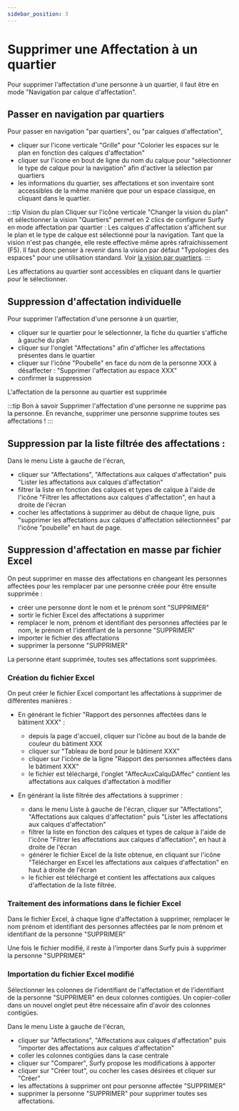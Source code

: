 ```yaml
---
sidebar_position: 3
---
```


# Supprimer une Affectation à un quartier

Pour supprimer l'affectation d'une personne à un quartier, il faut être en mode "Navigation par calque d'affectation".

## Passer en navigation par quartiers

Pour passer en navigation "par quartiers", ou "par calques d'affectation",

-   cliquer sur l'icone verticale "Grille" pour "Colorier les espaces sur le plan en fonction des calques d'affectation"
-   cliquer sur l'icone en bout de ligne du nom du calque pour "sélectionner le type de calque pour la navigation" afin d'activer la sélection par quartiers
-   les informations du quartier, ses affectations et son inventaire sont accessibles de la même manière que pour un espace classique, en cliquant dans le quartier.


:::tip Vision du plan
Cliquer sur l'icône verticale "Changer la vision du plan" et sélectionner la vision "Quartiers" permet en 2 clics de configurer Surfy en mode affectation par quartier : Les calques d'affectation s'affichent sur le plan et le type de calque est sélectionné pour la navigation. Tant que la vision n'est pas changée, elle reste effective même après rafraichissement (F5). Il faut donc penser à revenir dans la vision par défaut "Typologies des espaces" pour une utilisation standard. Voir [la vision par quartiers](/docs/courses/views/planviews.md#vision-quartiers).
:::


Les affectations au quartier sont accessibles en cliquant dans le quartier pour le sélectionner.

## Suppression d'affectation individuelle

Pour supprimer l'affectation d'une personne à un quartier,

-   cliquer sur le quartier pour le sélectionner, la fiche du quartier s'affiche à gauche du plan
-   cliquer sur l'onglet "Affectations" afin d'afficher les affectations présentes dans le quartier
-   cliquer sur l'icône "Poubelle" en face du nom de la personne XXX à désaffecter : "Supprimer l'affectation au espace XXX"
-   confirmer la suppression

L'affectation de la personne au quartier est supprimée

:::tip Bon à savoir
Supprimer l'affectation d'une personne ne supprime pas la personne. En revanche, supprimer une personne supprime toutes ses affectations !
:::

## Suppression par la liste filtrée des affectations :

Dans le menu Liste à gauche de l'écran,

-   cliquer sur "Affectations", "Affectations aux calques d'affectation" puis "Lister les affectations aux calques d'affectation"
-   filtrer la liste en fonction des calques et types de calque à l'aide de l'icône "Filtrer les affectations aux calques d'affectation", en haut à droite de l'écran
-   cocher les affectations à supprimer au début de chaque ligne, puis "supprimer les affectations aux calques d'affectation sélectionnées" par l'icône "poubelle" en haut de page.


## Suppression d'affectation en masse par fichier Excel

On peut supprimer en masse des affectations en changeant les personnes affectées pour les remplacer par une personne créée pour être ensuite supprimée :
-   créer une personne dont le nom et le prénom sont "SUPPRIMER"
-   sortir le fichier Excel des affectations à supprimer
-   remplacer le nom, prénom et identifiant des personnes affectées par le nom, le prénom et l'identifiant de la personne "SUPPRIMER"
-   importer le fichier des affectations
-   supprimer la personne "SUPPRIMER"

La personne étant supprimée, toutes ses affectations sont supprimées.



### Création du fichier Excel

On peut créer le fichier Excel comportant les affectations à supprimer de différentes manières :

-   En générant le fichier "Rapport des personnes affectées dans le bâtiment XXX" : 

    -   depuis la page d'accueil, cliquer sur l'icône au bout de la bande de couleur du bâtiment XXX
    -   cliquer sur "Tableau de bord pour le bâtiment XXX"
    -   cliquer sur l'icône de la ligne "Rapport des personnes affectées dans le bâtiment XXX" 
    -   le fichier est téléchargé, l'onglet "AffecAuxCalquDAffec" contient les affectations aux calques d'affectation à modifier

-   En générant la liste filtrée des affectations à supprimer :

    -   dans le menu Liste à gauche de l'écran, cliquer sur "Affectations", "Affectations aux calques d'affectation" puis "Lister les affectations aux calques d'affectation"
    -  filtrer la liste en fonction des calques et types de calque à l'aide de l'icône "Filtrer les affectations aux calques d'affectation", en haut à droite de l'écran
    -  générer le fichier Excel de la liste obtenue, en cliquant sur l'icône "Télécharger en Excel les affectations aux calques d'affectation" en haut à droite de l'écran
    -   le fichier est téléchargé et contient les affectations aux calques d'affectation de la liste filtrée.


### Traitement des informations dans le fichier Excel

Dans le fichier Excel, à chaque ligne d'affectation à supprimer, remplacer le nom prénom et identifiant des personnes affectées par le nom prénom et identifiant de la personne "SUPPRIMER"

Une fois le fichier modifié, il reste à l'importer dans Surfy puis à supprimer la personne "SUPPRIMER"

### Importation du fichier Excel modifié

Sélectionner les colonnes de l'identifiant de l'affectation et de l'identifiant de la personne "SUPPRIMER" en deux colonnes contigües.
Un copier-coller dans un nouvel onglet peut être nécessaire afin d'avoir des colonnes contigües.

Dans le menu Liste à gauche de l'écran,

-   cliquer sur "Affectations", "Affectations aux calques d'affectation" puis "importer des affectations aux calques d'affectation"
-   coller les colonnes contigües dans la case centrale
-   cliquer sur "Comparer", Surfy propose les modifications à apporter
-   cliquer sur "Créer tout", ou cocher les cases désirées et cliquer sur "Créer"
-   les affectations à supprimer ont pour personne affectée "SUPPRIMER"
-   supprimer la personne "SUPPRIMER" pour supprimer toutes ses affectations.